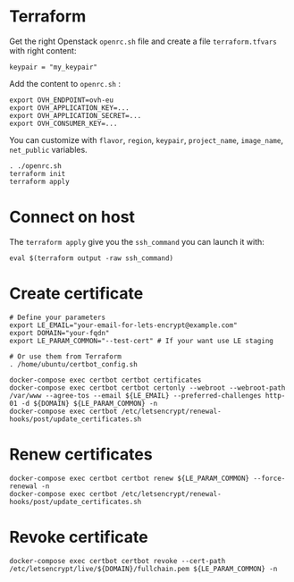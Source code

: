 # Terraform

Get the right Openstack `openrc.sh` file and create a file `terraform.tfvars` with right content:

```
keypair = "my_keypair"
```

Add the content to `openrc.sh` :

```
export OVH_ENDPOINT=ovh-eu
export OVH_APPLICATION_KEY=...
export OVH_APPLICATION_SECRET=...
export OVH_CONSUMER_KEY=...
```

You can customize with `flavor`, `region`, `keypair`, `project_name`, `image_name`, `net_public` variables.

```
. ./openrc.sh
terraform init
terraform apply
```

# Connect on host

The `terraform apply` give you the `ssh_command` you can launch it with:

```
eval $(terraform output -raw ssh_command)
```

# Create certificate

```
# Define your parameters
export LE_EMAIL="your-email-for-lets-encrypt@example.com"
export DOMAIN="your-fqdn"
export LE_PARAM_COMMON="--test-cert" # If your want use LE staging

# Or use them from Terraform
. /home/ubuntu/certbot_config.sh

docker-compose exec certbot certbot certificates
docker-compose exec certbot certbot certonly --webroot --webroot-path /var/www --agree-tos --email ${LE_EMAIL} --preferred-challenges http-01 -d ${DOMAIN} ${LE_PARAM_COMMON} -n
docker-compose exec certbot /etc/letsencrypt/renewal-hooks/post/update_certificates.sh
```

# Renew certificates

```
docker-compose exec certbot certbot renew ${LE_PARAM_COMMON} --force-renewal -n
docker-compose exec certbot /etc/letsencrypt/renewal-hooks/post/update_certificates.sh
```

# Revoke certificate

```
docker-compose exec certbot certbot revoke --cert-path /etc/letsencrypt/live/${DOMAIN}/fullchain.pem ${LE_PARAM_COMMON} -n
```
